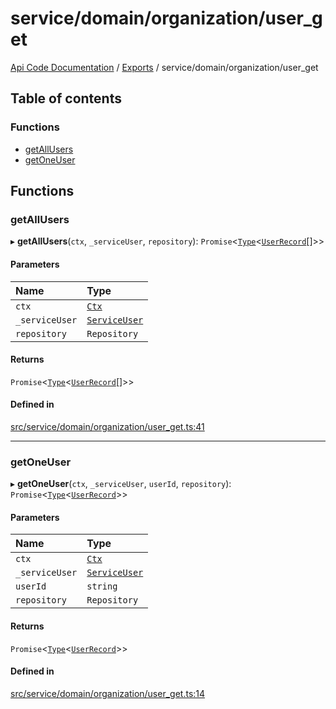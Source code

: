 # service/domain/organization/user\_get
 
[Api Code Documentation](../README.md) / [Exports](../modules.md) / service/domain/organization/user\_get

## Table of contents

### Functions

- [getAllUsers](service_domain_organization_user_get.md#getallusers)
- [getOneUser](service_domain_organization_user_get.md#getoneuser)

## Functions

### getAllUsers

▸ **getAllUsers**(`ctx`, `_serviceUser`, `repository`): `Promise`<[`Type`](result.md#type)<[`UserRecord`](../interfaces/service_domain_organization_user_record.UserRecord.md)[]\>\>

#### Parameters

| Name | Type |
| :------ | :------ |
| `ctx` | [`Ctx`](../interfaces/lib_ctx.Ctx.md) |
| `_serviceUser` | [`ServiceUser`](../interfaces/service_domain_organization_service_user.ServiceUser.md) |
| `repository` | `Repository` |

#### Returns

`Promise`<[`Type`](result.md#type)<[`UserRecord`](../interfaces/service_domain_organization_user_record.UserRecord.md)[]\>\>

#### Defined in

[src/service/domain/organization/user_get.ts:41](https://github.com/openkfw/TruBudget/blob/f6ee764/api/src/service/domain/organization/user_get.ts#L41)

___

### getOneUser

▸ **getOneUser**(`ctx`, `_serviceUser`, `userId`, `repository`): `Promise`<[`Type`](result.md#type)<[`UserRecord`](../interfaces/service_domain_organization_user_record.UserRecord.md)\>\>

#### Parameters

| Name | Type |
| :------ | :------ |
| `ctx` | [`Ctx`](../interfaces/lib_ctx.Ctx.md) |
| `_serviceUser` | [`ServiceUser`](../interfaces/service_domain_organization_service_user.ServiceUser.md) |
| `userId` | `string` |
| `repository` | `Repository` |

#### Returns

`Promise`<[`Type`](result.md#type)<[`UserRecord`](../interfaces/service_domain_organization_user_record.UserRecord.md)\>\>

#### Defined in

[src/service/domain/organization/user_get.ts:14](https://github.com/openkfw/TruBudget/blob/f6ee764/api/src/service/domain/organization/user_get.ts#L14)
